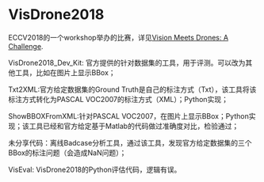 # VisDrone2018

ECCV2018的一个workshop举办的比赛，详见[Vision Meets Drones: A Challenge](http://www.aiskyeye.com/).

VisDrone2018_Dev_Kit: 官方提供的针对数据集的工具，用于评测。可以改为其他工具，比如在图片上显示BBox；

Txt2XML:官方给定数据集的Ground Truth是自己的标注方式（Txt），该工具将该标注方式转化为PASCAL VOC2007的标注方式（XML）；Python实现；

ShowBBOXFromXML:针对PASCAL VOC2007，在图片上显示BBox；Python实现；该工具已经和官方给定基于Matlab的代码做过准确度对比，检验通过；

未分享代码：离线Badcase分析工具，通过该工具，发现官方给定数据集的三个BBox的标注问题（会造成NaN问题）；

VisEval: VisDrone2018的Python评估代码，逻辑有误。